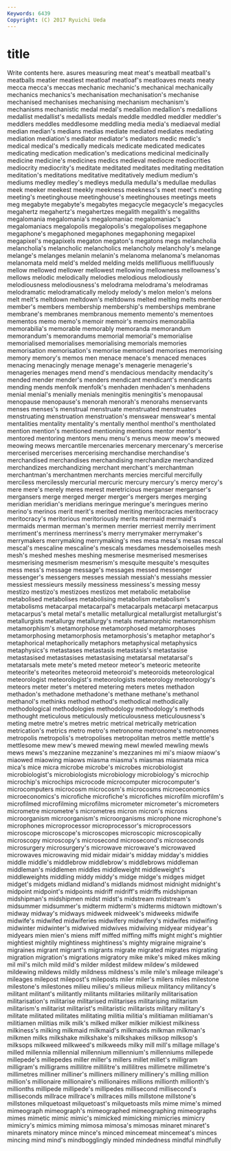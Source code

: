 ```yaml
---
Keywords: 6439 
Copyright: (C) 2017 Ryuichi Ueda
---
```


# title

Write contents here.
asures
measuring meat meat's meatball meatball's meatballs meatier meatiest meatloaf meatloaf's
meatloaves meats meaty mecca mecca's meccas mechanic mechanic's mechanical mechanically
mechanics mechanics's mechanisation mechanisation's mechanise mechanised mechanises mechanising mechanism mechanism's
mechanisms mechanistic medal medal's medallion medallion's medallions medallist medallist's medallists
medals meddle meddled meddler meddler's meddlers meddles meddlesome meddling media
media's mediaeval medial median median's medians medias mediate mediated mediates
mediating mediation mediation's mediator mediator's mediators medic medic's medical medical's
medically medicals medicate medicated medicates medicating medication medication's medications medicinal
medicinally medicine medicine's medicines medics medieval mediocre mediocrities mediocrity mediocrity's
meditate meditated meditates meditating meditation meditation's meditations meditative meditatively medium
medium's mediums medley medley's medleys medulla medulla's medullae medullas meek
meeker meekest meekly meekness meekness's meet meet's meeting meeting's meetinghouse
meetinghouse's meetinghouses meetings meets meg megabyte megabyte's megabytes megacycle megacycle's
megacycles megahertz megahertz's megahertzes megalith megalith's megaliths megalomania megalomania's megalomaniac
megalomaniac's megalomaniacs megalopolis megalopolis's megalopolises megaphone megaphone's megaphoned megaphones megaphoning
megapixel megapixel's megapixels megaton megaton's megatons megs melancholia melancholia's melancholic
melancholics melancholy melancholy's melange melange's melanges melanin melanin's melanoma melanoma's
melanomas melanomata meld meld's melded melding melds mellifluous mellifluously mellow
mellowed mellower mellowest mellowing mellowness mellowness's mellows melodic melodically melodies
melodious melodiously melodiousness melodiousness's melodrama melodrama's melodramas melodramatic melodramatically melody
melody's melon melon's melons melt melt's meltdown meltdown's meltdowns melted
melting melts member member's members membership membership's memberships membrane membrane's
membranes membranous memento memento's mementoes mementos memo memo's memoir memoir's
memoirs memorabilia memorabilia's memorable memorably memoranda memorandum memorandum's memorandums memorial
memorial's memorialise memorialised memorialises memorialising memorials memories memorisation memorisation's memorise
memorised memorises memorising memory memory's memos men menace menace's menaced
menaces menacing menacingly menage menage's menagerie menagerie's menageries menages mend
mend's mendacious mendacity mendacity's mended mender mender's menders mendicant mendicant's
mendicants mending mends menfolk menfolk's menhaden menhaden's menhadens menial menial's
menially menials meningitis meningitis's menopausal menopause menopause's menorah menorah's menorahs
menservants menses menses's menstrual menstruate menstruated menstruates menstruating menstruation menstruation's
menswear menswear's mental mentalities mentality mentality's mentally menthol menthol's mentholated
mention mention's mentioned mentioning mentions mentor mentor's mentored mentoring mentors
menu menu's menus meow meow's meowed meowing meows mercantile mercenaries
mercenary mercenary's mercerise mercerised mercerises mercerising merchandise merchandise's merchandised merchandises
merchandising merchandize merchandized merchandizes merchandizing merchant merchant's merchantman merchantman's merchantmen
merchants mercies merciful mercifully merciless mercilessly mercurial mercuric mercury mercury's
mercy mercy's mere mere's merely meres merest meretricious merganser merganser's
mergansers merge merged merger merger's mergers merges merging meridian meridian's
meridians meringue meringue's meringues merino merino's merinos merit merit's merited
meriting meritocracies meritocracy meritocracy's meritorious meritoriously merits mermaid mermaid's mermaids
merman merman's mermen merrier merriest merrily merriment merriment's merriness merriness's
merry merrymaker merrymaker's merrymakers merrymaking merrymaking's mes mesa mesa's mesas
mescal mescal's mescaline mescaline's mescals mesdames mesdemoiselles mesh mesh's meshed
meshes meshing mesmerise mesmerised mesmerises mesmerising mesmerism mesmerism's mesquite mesquite's
mesquites mess mess's message message's messages messed messenger messenger's messengers
messes messiah messiah's messiahs messier messiest messieurs messily messiness messiness's
messing messy mestizo mestizo's mestizoes mestizos met metabolic metabolise metabolised
metabolises metabolising metabolism metabolism's metabolisms metacarpal metacarpal's metacarpals metacarpi metacarpus
metacarpus's metal metal's metallic metallurgical metallurgist metallurgist's metallurgists metallurgy metallurgy's
metals metamorphic metamorphism metamorphism's metamorphose metamorphosed metamorphoses metamorphosing metamorphosis metamorphosis's
metaphor metaphor's metaphorical metaphorically metaphors metaphysical metaphysics metaphysics's metastases metastasis
metastasis's metastasise metastasised metastasises metastasising metatarsal metatarsal's metatarsals mete mete's
meted meteor meteor's meteoric meteorite meteorite's meteorites meteoroid meteoroid's meteoroids
meteorological meteorologist meteorologist's meteorologists meteorology meteorology's meteors meter meter's metered
metering meters metes methadon methadon's methadone methadone's methane methane's methanol
methanol's methinks method method's methodical methodically methodological methodologies methodology methodology's
methods methought meticulous meticulously meticulousness meticulousness's meting metre metre's metres
metric metrical metrically metrication metrication's metrics metro metro's metronome metronome's
metronomes metropolis metropolis's metropolises metropolitan metros mettle mettle's mettlesome mew
mew's mewed mewing mewl mewled mewling mewls mews mews's mezzanine
mezzanine's mezzanines mi mi's miaow miaow's miaowed miaowing miaows miasma
miasma's miasmas miasmata mica mica's mice micra microbe microbe's microbes
microbiologist microbiologist's microbiologists microbiology microbiology's microchip microchip's microchips microcode microcomputer
microcomputer's microcomputers microcosm microcosm's microcosms microeconomics microeconomics's microfiche microfiche's microfiches
microfilm microfilm's microfilmed microfilming microfilms micrometer micrometer's micrometers micrometre micrometre's
micrometres micron micron's microns microorganism microorganism's microorganisms microphone microphone's microphones
microprocessor microprocessor's microprocessors microscope microscope's microscopes microscopic microscopically microscopy microscopy's
microsecond microsecond's microseconds microsurgery microsurgery's microwave microwave's microwaved microwaves microwaving
mid midair midair's midday midday's middies middle middle's middlebrow middlebrow's
middlebrows middleman middleman's middlemen middles middleweight middleweight's middleweights middling middy
middy's midge midge's midges midget midget's midgets midland midland's midlands
midmost midnight midnight's midpoint midpoint's midpoints midriff midriff's midriffs midshipman
midshipman's midshipmen midst midst's midstream midstream's midsummer midsummer's midterm midterm's
midterms midtown midtown's midway midway's midways midweek midweek's midweeks midwife
midwife's midwifed midwiferies midwifery midwifery's midwifes midwifing midwinter midwinter's midwived
midwives midwiving midyear midyear's midyears mien mien's miens miff miffed
miffing miffs might might's mightier mightiest mightily mightiness mightiness's mighty
migraine migraine's migraines migrant migrant's migrants migrate migrated migrates migrating
migration migration's migrations migratory mike mike's miked mikes miking mil
mil's milch mild mild's milder mildest mildew mildew's mildewed mildewing
mildews mildly mildness mildness's mile mile's mileage mileage's mileages milepost
milepost's mileposts miler miler's milers miles milestone milestone's milestones milieu
milieu's milieus milieux militancy militancy's militant militant's militantly militants militaries
militarily militarisation militarisation's militarise militarised militarises militarising militarism militarism's militarist
militarist's militaristic militarists military military's militate militated militates militating militia
militia's militiaman militiaman's militiamen militias milk milk's milked milker milkier
milkiest milkiness milkiness's milking milkmaid milkmaid's milkmaids milkman milkman's milkmen
milks milkshake milkshake's milkshakes milksop milksop's milksops milkweed milkweed's milkweeds
milky mill mill's millage millage's milled millennia millennial millennium millennium's
millenniums millepede millepede's millepedes miller miller's millers millet millet's milligram
milligram's milligrams millilitre millilitre's millilitres millimetre millimetre's millimetres milliner milliner's
milliners millinery millinery's milling million million's millionaire millionaire's millionaires millions
millionth millionth's millionths millipede millipede's millipedes millisecond millisecond's milliseconds millrace
millrace's millraces mills millstone millstone's millstones milquetoast milquetoast's milquetoasts mils
mime mime's mimed mimeograph mimeograph's mimeographed mimeographing mimeographs mimes mimetic
mimic mimic's mimicked mimicking mimicries mimicry mimicry's mimics miming mimosa
mimosa's mimosas minaret minaret's minarets minatory mince mince's minced mincemeat
mincemeat's minces mincing mind mind's mindbogglingly minded mindedness mindful mindfully
